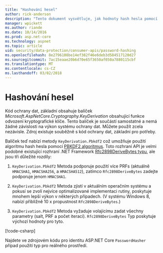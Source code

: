 ```yaml
---
title: "Hashování hesel"
author: rick-anderson
description: "Tento dokument vysvětluje, jak hodnoty hash hesla pomocí funkce Ochrana dat ASP.NET Core rozhraní API."
manager: wpickett
ms.author: riande
ms.date: 10/14/2016
ms.prod: asp.net-core
ms.technology: aspnet
ms.topic: article
uid: security/data-protection/consumer-apis/password-hashing
ms.openlocfilehash: 8e2796108be14ef382f46e6deb3d584517120d27
ms.sourcegitcommit: 7ac15eaae20b6d70e65f3650af050a7880115cbf
ms.translationtype: MT
ms.contentlocale: cs-CZ
ms.lasthandoff: 03/02/2018
---
```

# <a name="password-hashing"></a>Hashování hesel

Kód ochrany dat, základní obsahuje balíček *Microsoft.AspNetCore.Cryptography.KeyDerivation* obsahující funkce odvození kryptografické klíče. Tento balíček je součástí samostatné a nemá žádné závislosti na výkon systému ochrany dat. Můžete použít zcela nezávisle. Zdroj existuje souběžně s kód ochrany dat, základní pro potřeby.

Balíček teď nabízí metody `KeyDerivation.Pbkdf2` což umožňuje použití algoritmu hash hesla pomocí [PBKDF2 algoritmus](https://tools.ietf.org/html/rfc2898#section-5.2). Toto rozhraní API je velmi podobné existující rozhraní .NET Framework [Rfc2898DeriveBytes typu](https://docs.microsoft.com/dotnet/api/system.security.cryptography.rfc2898derivebytes), ale jsou tři důležité rozdíly:

1. `KeyDerivation.Pbkdf2` Metoda podporuje použití více PRFs (aktuálně `HMACSHA1`, `HMACSHA256`, a `HMACSHA512`), zatímco `Rfc2898DeriveBytes` zadejte podporuje jenom `HMACSHA1`.

2. `KeyDerivation.Pbkdf2` Metoda zjistí v aktuálním operačním systému a pokusí se zvolí nejvíce optimalizované implementaci rutiny, poskytuje mnohem lepší výkon v některých případech. (V systému Windows 8, nabízí přibližně 10 x propustnost `Rfc2898DeriveBytes`.)

3. `KeyDerivation.Pbkdf2` Metoda vyžaduje volajícímu zadat všechny parametry (salt, PRF a počet iterací). `Rfc2898DeriveBytes` Typ poskytuje výchozí hodnoty pro tyto.

[!code-csharp[](password-hashing/samples/passwordhasher.cs)]

Najdete ve zdrojovém kódu pro identitu ASP.NET Core `PasswordHasher` případ použití typ pro reálného prostředí.
